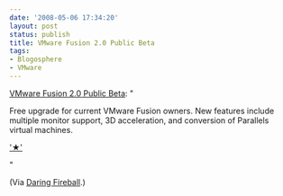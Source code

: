 ```yaml
---
date: '2008-05-06 17:34:20'
layout: post
status: publish
title: VMware Fusion 2.0 Public Beta
tags:
- Blogosphere
- VMware
---
```


[VMware Fusion 2.0 Public Beta](http://blogs.vmware.com/teamfusion/2008/05/more-displays-m.html): "

Free upgrade for current VMware Fusion owners. New features include multiple monitor support, 3D acceleration, and conversion of Parallels virtual machines.


['★'](http://daringfireball.net/linked/2008/may#tue-06-vmware)


"

(Via [Daring Fireball](http://daringfireball.net/).)
